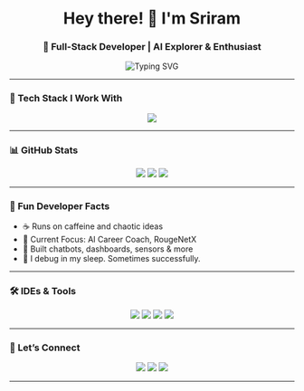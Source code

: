 <h1 align="center">Hey there! 👋 I'm Sriram</h1>
<h3 align="center">🚀 Full-Stack Developer | AI Explorer & Enthusiast</h3>

<p align="center">
  <img src="https://readme-typing-svg.demolab.com?font=Fira+Code&duration=3000&pause=1000&center=true&vCenter=true&width=435&lines=Sleep-deprived+%E2%9C%85+Code-obsessed+%F0%9F%92%BB;React+%2B+Node+%2B+Flask+lover+%F0%9F%94%A5;Always+debugging+life...+and+code" alt="Typing SVG" />
</p>

---

### 🔧 Tech Stack I Work With

<p align="center">
  <img src="https://skillicons.dev/icons?i=js,ts,react,next,nodejs,mongodb,flask,python,vite,html,css,tailwind,vscode,git,github" />
</p>

---

### 📊 GitHub Stats

<p align="center">
  <img src="https://github-readme-stats.vercel.app/api?username=Sreejesh06&show_icons=true&theme=radical&hide_title=true&count_private=true" />
  <img src="https://github-readme-streak-stats.herokuapp.com/?user=Sreejesh06&theme=radical" />
  <img src="https://github-readme-stats.vercel.app/api/top-langs/?username=Sreejesh06&layout=compact&theme=radical" />
</p>

---

### 🧠 Fun Developer Facts

- ☕ Runs on caffeine and chaotic ideas
- 🎯 Current Focus: AI Career Coach, RougeNetX
- 🤖 Built chatbots, dashboards, sensors & more
- 🧩 I debug in my sleep. Sometimes successfully.

---

### 🛠️ IDEs & Tools

<p align="center">
  <img src="https://img.shields.io/badge/VS%20Code-007ACC.svg?&style=for-the-badge&logo=visual-studio-code&logoColor=white" />
  <img src="https://img.shields.io/badge/Postman-FF6C37.svg?&style=for-the-badge&logo=postman&logoColor=white" />
  <img src="https://img.shields.io/badge/Git-F05032?style=for-the-badge&logo=git&logoColor=white" />
  <img src="https://img.shields.io/badge/Clerk-4526ff?style=for-the-badge&logo=clerk&logoColor=white" />
</p>

---

### 🔗 Let’s Connect

<p align="center">
  <a href="https://github.com/Sreejesh06"><img src="https://img.shields.io/badge/GitHub-171515.svg?&style=for-the-badge&logo=github&logoColor=white"/></a>
  <a href="https://linkedin.com/in/your-link"><img src="https://img.shields.io/badge/LinkedIn-0077B5.svg?&style=for-the-badge&logo=linkedin&logoColor=white"/></a>
  <a href="mailto:youremail@gmail.com"><img src="https://img.shields.io/badge/Gmail-D14836.svg?&style=for-the-badge&logo=gmail&logoColor=white"/></a>
</p>

---
